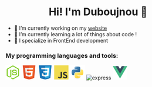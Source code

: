 
<h1 align='center'>
  Hi! I'm Duboujnou 👋
</h1>


- 🔭 I’m currently working on my <a href="https://me.duboujnou.repl.co" align='center'>website</a>
- 🌱 I’m currently learning a lot of things about code !
- 🎨 I specialize in FrontEnd development


### My programming languages and tools:
<p align="left">
  <img src="https://raw.githubusercontent.com/devicons/devicon/master/icons/nodejs/nodejs-original.svg" alt="express" width="40" height="40"/>
  <img src="https://raw.githubusercontent.com/devicons/devicon/master/icons/html5/html5-original.svg" alt="express" width="40" height="40"/>
  <img src="https://raw.githubusercontent.com/devicons/devicon/master/icons/css3/css3-original.svg" alt="express" width="40" height="40"/>
  <img src="https://raw.githubusercontent.com/devicons/devicon/master/icons/javascript/javascript-original.svg" alt="express" width="40" height="40"/>
  <img src="https://raw.githubusercontent.com/devicons/devicon/master/icons/python/python-original.svg" alt="express" width="40" height="40"/>
  <img src="https://pbs.twimg.com/media/DzDJ0DRXQAMHaQO.png" alt="express" width="40" height="40"/>
  <img src="https://raw.githubusercontent.com/devicons/devicon/master/icons/vuejs/vuejs-original.svg" alt="express" width="40" height="40"/>


<!--
**Duboujnou/Duboujnou** is a ✨ _special_ ✨ repository because its `README.md` (this file) appears on your GitHub profile.

Here are some ideas to get you started:

- 🔭 I’m currently working on ...
- 🌱 I’m currently learning ...
- 👯 I’m looking to collaborate on ...
- 🤔 I’m looking for help with ...
- 💬 Ask me about ...
- 📫 How to reach me: ...
- 😄 Pronouns: ...
- ⚡ Fun fact: ...
-->


